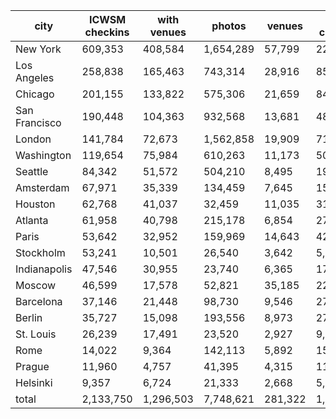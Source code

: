 | city          | ICWSM checkins | with venues |    photos |  venues | 2014 checkins |
|---------------|----------------|-------------|-----------|---------|---------------|
| New York      |        609,353 |     408,584 | 1,654,289 |  57,799 |       229,237 |
| Los Angeles   |        258,838 |     165,463 |   743,314 |  28,916 |        85,052 |
| Chicago       |        201,155 |     133,822 |   575,306 |  21,659 |        84,665 |
| San Francisco |        190,448 |     104,363 |   932,568 |  13,681 |        48,207 |
| London        |        141,784 |      72,673 | 1,562,858 |  19,909 |        71,052 |
| Washington    |        119,654 |      75,984 |   610,263 |  11,173 |        50,962 |
| Seattle       |         84,342 |      51,572 |   504,210 |   8,495 |        19,793 |
| Amsterdam     |         67,971 |      35,339 |   134,459 |   7,645 |        15,663 |
| Houston       |         62,768 |      41,037 |    32,459 |  11,035 |        31,959 |
| Atlanta       |         61,958 |      40,798 |   215,178 |   6,854 |        27,319 |
| Paris         |         53,642 |      32,952 |   159,969 |  14,643 |        42,218 |
| Stockholm     |         53,241 |      10,501 |    26,540 |   3,642 |         5,856 |
| Indianapolis  |         47,546 |      30,955 |    23,740 |   6,365 |        17,494 |
| Moscow        |         46,599 |      17,578 |    52,821 |  35,185 |       223,128 |
| Barcelona     |         37,146 |      21,448 |    98,730 |   9,546 |        27,230 |
| Berlin        |         35,727 |      15,098 |   193,556 |   8,973 |        27,882 |
| St. Louis     |         26,239 |      17,491 |    23,520 |   2,927 |         9,797 |
| Rome          |         14,022 |       9,364 |   142,113 |   5,892 |        15,420 |
| Prague        |         11,960 |       4,757 |    41,395 |   4,315 |        11,990 |
| Helsinki      |          9,357 |       6,724 |    21,333 |   2,668 |         5,283 |
| total         |      2,133,750 |   1,296,503 | 7,748,621 | 281,322 |     1,050,207 |